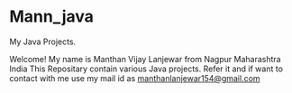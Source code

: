 # Mann_java
My Java Projects.

Welcome!
My name is Manthan Vijay Lanjewar from Nagpur Maharashtra India
This Repositary contain various Java projects.
Refer it and if want to contact with me use my mail id as manthanlanjewar154@gmail.com
